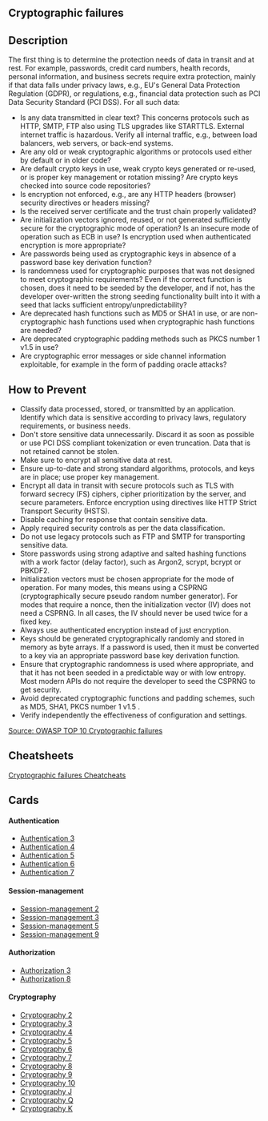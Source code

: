 ## Cryptographic failures
## Description
The first thing is to determine the protection needs of data in transit and at rest. For example, passwords, credit card numbers, health records, personal information, and business secrets require extra protection, mainly if that data falls under privacy laws, e.g., EU's General Data Protection Regulation (GDPR), or regulations, e.g., financial data protection such as PCI Data Security Standard (PCI DSS). For all such data:

- Is any data transmitted in clear text? This concerns protocols such as HTTP, SMTP, FTP also using TLS upgrades like STARTTLS. External internet traffic is hazardous. Verify all internal traffic, e.g., between load balancers, web servers, or back-end systems.
- Are any old or weak cryptographic algorithms or protocols used either by default or in older code?
- Are default crypto keys in use, weak crypto keys generated or re-used, or is proper key management or rotation missing? Are crypto keys checked into source code repositories?
- Is encryption not enforced, e.g., are any HTTP headers (browser) security directives or headers missing?
- Is the received server certificate and the trust chain properly validated?
- Are initialization vectors ignored, reused, or not generated sufficiently secure for the cryptographic mode of operation? Is an insecure mode of operation such as ECB in use? Is encryption used when authenticated encryption is more appropriate?
- Are passwords being used as cryptographic keys in absence of a password base key derivation function?
- Is randomness used for cryptographic purposes that was not designed to meet cryptographic requirements? Even if the correct function is chosen, does it need to be seeded by the developer, and if not, has the developer over-written the strong seeding functionality built into it with a seed that lacks sufficient entropy/unpredictability?
- Are deprecated hash functions such as MD5 or SHA1 in use, or are non-cryptographic hash functions used when cryptographic hash functions are needed?
- Are deprecated cryptographic padding methods such as PKCS number 1 v1.5 in use?
- Are cryptographic error messages or side channel information exploitable, for example in the form of padding oracle attacks?

## How to Prevent
- Classify data processed, stored, or transmitted by an application. Identify which data is sensitive according to privacy laws, regulatory requirements, or business needs.
- Don't store sensitive data unnecessarily. Discard it as soon as possible or use PCI DSS compliant tokenization or even truncation. Data that is not retained cannot be stolen.
- Make sure to encrypt all sensitive data at rest.
- Ensure up-to-date and strong standard algorithms, protocols, and keys are in place; use proper key management.
- Encrypt all data in transit with secure protocols such as TLS with forward secrecy (FS) ciphers, cipher prioritization by the server, and secure parameters. Enforce encryption using directives like HTTP Strict Transport Security (HSTS).
- Disable caching for response that contain sensitive data.
- Apply required security controls as per the data classification.
- Do not use legacy protocols such as FTP and SMTP for transporting sensitive data.
- Store passwords using strong adaptive and salted hashing functions with a work factor (delay factor), such as Argon2, scrypt, bcrypt or PBKDF2.
- Initialization vectors must be chosen appropriate for the mode of operation. For many modes, this means using a CSPRNG (cryptographically secure pseudo random number generator). For modes that require a nonce, then the initialization vector (IV) does not need a CSPRNG. In all cases, the IV should never be used twice for a fixed key.
- Always use authenticated encryption instead of just encryption.
- Keys should be generated cryptographically randomly and stored in memory as byte arrays. If a password is used, then it must be converted to a key via an appropriate password base key derivation function.
- Ensure that cryptographic randomness is used where appropriate, and that it has not been seeded in a predictable way or with low entropy. Most modern APIs do not require the developer to seed the CSPRNG to get security.
- Avoid deprecated cryptographic functions and padding schemes, such as MD5, SHA1, PKCS number 1 v1.5 .
- Verify independently the effectiveness of configuration and settings.

[Source: OWASP TOP 10 Cryptographic failures](https://owasp.org/Top10/A02_2021-Cryptographic_Failures/)

## Cheatsheets
[Cryptographic failures Cheatcheats](https://cheatsheetseries.owasp.org/IndexTopTen.html#a022021-cryptographic-failures)

## Cards
#### Authentication
- [Authentication 3](/cards/AT3)
- [Authentication 4](/cards/AT4)
- [Authentication 5](/cards/AT5)
- [Authentication 6](/cards/AT6)
- [Authentication 7](/cards/AT7)

#### Session-management
- [Session-management 2](/cards/SM2)
- [Session-management 3](/cards/SM3)
- [Session-management 5](/cards/SM5)
- [Session-management 9](/cards/SM9)

#### Authorization
- [Authorization 3](/cards/AZ3)
- [Authorization 8](/cards/AZ8)

#### Cryptography
- [Cryptography 2](/cards/CR2)
- [Cryptography 3](/cards/CR3)
- [Cryptography 4](/cards/CR4)
- [Cryptography 5](/cards/CR5)
- [Cryptography 6](/cards/CR6)
- [Cryptography 7](/cards/CR7)
- [Cryptography 8](/cards/CR8)
- [Cryptography 9](/cards/CR9)
- [Cryptography 10](/cards/CRX)
- [Cryptography J](/cards/CRJ)
- [Cryptography Q](/cards/CRQ)
- [Cryptography K](/cards/CRK)